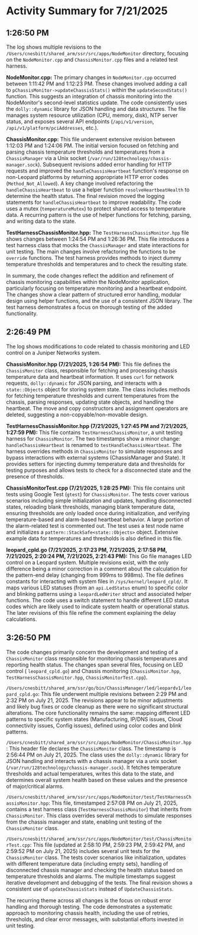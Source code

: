# Activity Summary for 7/21/2025

## 1:26:50 PM
The log shows multiple revisions to the `/Users/cnesbitt/shared_arm/ssr/src/apps/NodeMonitor` directory, focusing on the `NodeMonitor.cpp` and `ChassisMonitor.cpp` files and a related test harness.

**NodeMonitor.cpp:**  The primary changes in `NodeMonitor.cpp`  occurred between 1:11:42 PM and 1:12:23 PM.  These changes involved adding a call to `pChassisMonitor->updateChassisStats()` within the `updateSecondStats()` function. This suggests an integration of chassis monitoring into the NodeMonitor's second-level statistics update.  The code consistently uses the `dolly::dynamic` library for JSON handling and data structures.  The file manages system resource utilization (CPU, memory, disk), NTP server status, and exposes several API endpoints (`/api/v1/version`, `/api/v1/platform/pciAddresses`, etc.).

**ChassisMonitor.cpp:** This file underwent extensive revision between 1:12:03 PM and 1:24:06 PM.  The initial version focused on fetching and parsing chassis temperature thresholds and temperatures from a `ChassisManager` via a Unix socket (`/var/run/128technology/chassis-manager.sock`).  Subsequent revisions added error handling for HTTP requests and improved the `handleChassisHeartbeat` function's response on non-Leopard platforms by returning appropriate HTTP error codes (`Method_Not_Allowed`).  A key change involved refactoring the `handleChassisHeartbeat` to use a helper function `resolveHeartbeatHealth` to determine the health status. The final revision moved the logging statements for  `handleChassisHeartbeat` to improve readability.  The code uses a mutex (`temperatureMutex`) to protect shared access to temperature data.  A recurring pattern is the use of helper functions for fetching, parsing, and writing data to the state.

**TestHarnessChassisMonitor.hpp:** The `TestHarnessChassisMonitor.hpp` file shows changes between 1:24:54 PM and 1:26:36 PM. This file introduces a test harness class that mocks the `ChassisManager` and state interactions for unit testing.  The main changes involve refactoring the functions to be `override` functions.  The test harness provides methods to inject dummy temperature thresholds and temperatures and to check the resulting state.


In summary, the code changes reflect the addition and refinement of chassis monitoring capabilities within the NodeMonitor application, particularly focusing on temperature monitoring and a heartbeat endpoint. The changes show a clear pattern of structured error handling, modular design using helper functions, and the use of a consistent JSON library. The test harness demonstrates a focus on thorough testing of the added functionality.


## 2:26:49 PM
The log shows modifications to code related to chassis monitoring and LED control on a Juniper Networks system.

**ChassisMonitor.hpp (7/21/2025, 1:26:54 PM):** This file defines the `ChassisMonitor` class, responsible for fetching and processing chassis temperature data and heartbeat information.  It uses `curl` for network requests, `dolly::dynamic` for JSON parsing, and interacts with a `state::Objects` object for storing system state. The class includes methods for fetching temperature thresholds and current temperatures from the chassis, parsing responses, updating state objects, and handling the heartbeat.  The move and copy constructors and assignment operators are deleted, suggesting a non-copyable/non-movable design.

**TestHarnessChassisMonitor.hpp (7/21/2025, 1:27:45 PM and 7/21/2025, 1:27:59 PM):** This file contains `TestHarnessChassisMonitor`, a unit testing harness for `ChassisMonitor`.  The two timestamps show a minor change:  `handleChassisHeartbeat` is renamed to `testHandleChassisHeartbeat`. The harness overrides methods in `ChassisMonitor` to simulate responses and bypass interactions with external systems (ChassisManager and State).  It provides setters for injecting dummy temperature data and thresholds for testing purposes and allows tests to check for a disconnected state and the presence of thresholds.

**ChassisMonitorTest.cpp (7/21/2025, 1:28:25 PM):** This file contains unit tests using Google Test (`gtest`) for `ChassisMonitor`.  The tests cover various scenarios including simple initialization and updates, handling disconnected states, reloading blank thresholds, managing blank temperature data, ensuring thresholds are only loaded once during initialization, and verifying temperature-based and alarm-based heartbeat behavior.  A large portion of the alarm-related test is commented out.  The test uses a test node name and initializes a `pattern::StackSafe<state::Objects>` object.  Extensive example data for temperatures and thresholds is also defined in this file.

**leopard_cpld.go (7/21/2025, 2:17:23 PM, 7/21/2025, 2:17:58 PM, 7/21/2025, 2:20:24 PM, 7/21/2025, 2:21:43 PM):** This Go file manages LED control on a Leopard system. Multiple revisions exist, with the only difference being a minor correction in a comment about the calculation for the pattern-end delay (changing from 999ms to 998ms). The file defines constants for interacting with system files in `/sys/kernel/leopard_cpld/`.  It maps various LED statuses (from an `api.LedStatus` enum) to specific color and blinking patterns using a `leopardLedWriter` struct and associated helper functions.  The code uses a switch statement to handle different LED status codes which are likely used to indicate system health or operational status.  The later revisions of this file refine the comment explaining the delay calculations.


## 3:26:50 PM
The code changes primarily concern the development and testing of a `ChassisMonitor` class responsible for monitoring chassis temperatures and reporting health status.  The changes span several files, focusing on LED control ( `leopard_cpld.go`) and Chassis monitoring (`ChassisMonitor.hpp`, `TestHarnessChassisMonitor.hpp`, `ChassisMonitorTest.cpp`).

`/Users/cnesbitt/shared_arm/ssr/go/bin/ChassisManager/led/leopardv1/leopard_cpld.go`: This file underwent multiple revisions between 2:29 PM and 2:32 PM on July 21, 2025.  The revisions appear to be minor adjustments and likely bug fixes or code cleanup as there were no significant structural alterations. The core functionality remains the same: mapping different LED patterns to specific system states (Manufacturing, IP/DNS issues, Cloud connectivity issues, Config issues),  defined using color codes and blink patterns.


`/Users/cnesbitt/shared_arm/ssr/src/apps/NodeMonitor/ChassisMonitor.hpp`: This header file declares the `ChassisMonitor` class.  The timestamp is 2:56:44 PM on July 21, 2025. The class uses the `dolly::dynamic` library for JSON handling and interacts with a chassis manager via a unix socket (`/var/run/128technology/chassis-manager.sock`). It fetches temperature thresholds and actual temperatures, writes this data to the state, and determines overall system health based on these values and the presence of major/critical alarms.


`/Users/cnesbitt/shared_arm/ssr/src/apps/NodeMonitor/test/TestHarnessChassisMonitor.hpp`: This file, timestamped 2:57:08 PM on July 21, 2025, contains a test harness class (`TestHarnessChassisMonitor`) that inherits from `ChassisMonitor`. This class overrides several methods to simulate responses from the chassis manager and state, enabling unit testing of the `ChassisMonitor` class.


`/Users/cnesbitt/shared_arm/ssr/src/apps/NodeMonitor/test/ChassisMonitorTest.cpp`: This file (updated at 2:58:10 PM, 2:59:23 PM, 2:59:42 PM, and 2:59:52 PM on July 21, 2025) includes several unit tests for the `ChassisMonitor` class. The tests cover scenarios like initialization, updates with different temperature data (including empty sets), handling of disconnected chassis manager and checking the health status based on temperature thresholds and alarms. The multiple timestamps suggest iterative development and debugging of the tests. The final revision shows a consistent use of `updateChassisStats` instead of `UpdateChassisStats`.

The recurring theme across all changes is the focus on robust error handling and thorough testing.  The code demonstrates a systematic approach to monitoring chassis health, including the use of retries, thresholds, and clear error messages, with substantial efforts invested in unit testing.
